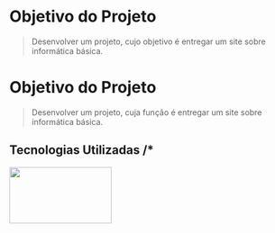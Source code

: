# **Objetivo do Projeto**

> Desenvolver um projeto, cujo objetivo é entregar um site sobre informática básica.

# **Objetivo do Projeto** 

> Desenvolver um projeto, cuja função é entregar um site sobre informática básica.

## Tecnologias Utilizadas /*
 <img src="https://user-images.githubusercontent.com/30186107/29488525-f55a69d0-84da-11e7-8a39-5476f663b5eb.png" width= 60% height=100 />



